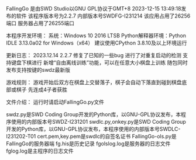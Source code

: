 FallingGo 是由SWD Studio以GNU GPL协议于GMT+8 2023-12-15 13:49:18发布的软件
该程序版本号为2.2.7 内部版本号SWDFG-I231214
该应用占用了26256端口
服务器占用了26255端口

本程序开发环境：
系统：Windows 10 2016 LTSB
Python解释器环境：Python IDLE 3.13.0a02 for Windows（x64）
建议使用CPython 3.8.10及以上环境运行

更新日志：
2023.12.14 2.2.7
修复了已知的一些bug
进行了对重复启动的检测
支持键盘下棋进行
新增“自由离线训练”功能，可以在任意大小棋盘上训练
随包同时发布支持按键的swdz最新版

游戏规则：
游戏开始后双方在棋盘上交替落子，棋子会自动下落直到碰到棋盘底部或棋子
先连成4子者获胜

文件介绍：
运行时请启动FallingGo.py文件

swdz.py是SWD Coding Group开发的Python库，以GNU-GPL协议发布，本程序使用的内部版本号SWDZ-I231201
swdlc.py,onkey.py是SWD Coding Group开发的Python库，以GNU-GPL协议发布，本程序使用的内部版本号SWDLC-I231202-T01
cert.pem,key.pem是swdlc的自签名证书
FallingGo-ols.py是FallingGo的服务器端
fg.his是历史记录
fgolslog.log是服务器的日志文件
fglog.log是主程序的日志文件
